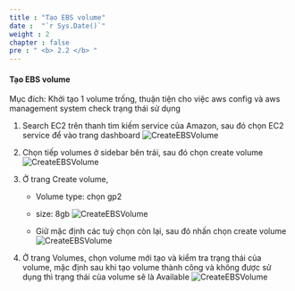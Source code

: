```yaml
---
title : "Tạo EBS volume"
date :  "`r Sys.Date()`" 
weight : 2
chapter : false
pre : " <b> 2.2 </b> "
---
```


#### Tạo EBS volume

Mục đích: Khởi tạo 1 volume trống, thuận tiện cho việc aws config và aws management system check trạng thái sử dụng

1. Search EC2 trên thanh tìm kiếm service của Amazon, sau đó chọn EC2 service để vào trang dashboard
    ![CreateEBSVolume](../../image/2/2.2.1.png)

2. Chọn tiếp volumes ở sidebar bên trái, sau đó chọn create volume
    ![CreateEBSVolume](../../image/2/2.2.2.png)

3. Ở trang Create volume,
    - Volume type: chọn gp2
    - size: 8gb
    ![CreateEBSVolume](../../image/2/2.2.3.png)

    - Giữ mặc định các tuỳ chọn còn lại, sau đó nhấn chọn create volume
    ![CreateEBSVolume](../../image/2/2.2.4.png)

4. Ở trang Volumes, chọn volume mới tạo và kiểm tra trạng thái của volume, mặc định sau khi tạo volume thành công và không được sử dụng thì trạng thái của volume sẽ là Available 
    ![CreateEBSVolume](../../image/2/2.2.5.png)




